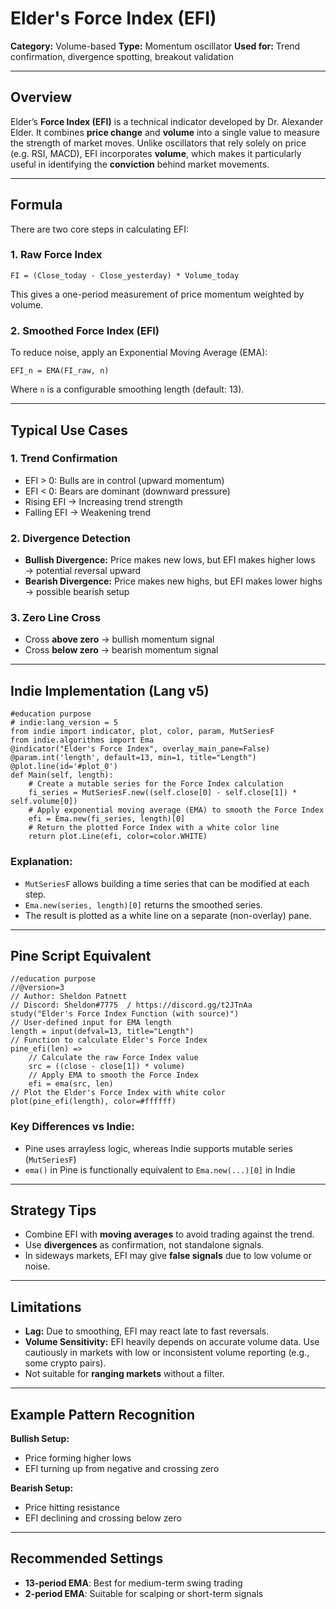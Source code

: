 # Elder's Force Index (EFI)

**Category:** Volume-based
**Type:** Momentum oscillator
**Used for:** Trend confirmation, divergence spotting, breakout validation

***

## Overview

Elder’s **Force Index (EFI)** is a technical indicator developed by Dr. Alexander Elder. It combines **price change** and **volume** into a single value to measure the strength of market moves.
Unlike oscillators that rely solely on price (e.g. RSI, MACD), EFI incorporates **volume**, which makes it particularly useful in identifying the **conviction** behind market movements.

***

## Formula

There are two core steps in calculating EFI:

### 1. **Raw Force Index**

```
FI = (Close_today - Close_yesterday) * Volume_today
```

This gives a one-period measurement of price momentum weighted by volume.

### 2. **Smoothed Force Index (EFI)**

To reduce noise, apply an Exponential Moving Average (EMA):

```
EFI_n = EMA(FI_raw, n)
```

Where `n` is a configurable smoothing length (default: 13).

***

## Typical Use Cases

### 1. **Trend Confirmation**

* EFI > 0: Bulls are in control (upward momentum)
* EFI < 0: Bears are dominant (downward pressure)
* Rising EFI → Increasing trend strength
* Falling EFI → Weakening trend

### 2. **Divergence Detection**

* **Bullish Divergence:** Price makes new lows, but EFI makes higher lows → potential reversal upward
* **Bearish Divergence:** Price makes new highs, but EFI makes lower highs → possible bearish setup

### 3. **Zero Line Cross**

* Cross **above zero** → bullish momentum signal
* Cross **below zero** → bearish momentum signal

***

## Indie Implementation (Lang v5)

```
#education purpose
# indie:lang_version = 5
from indie import indicator, plot, color, param, MutSeriesF
from indie.algorithms import Ema
@indicator("Elder's Force Index", overlay_main_pane=False)
@param.int('length', default=13, min=1, title="Length")
@plot.line(id='#plot_0')
def Main(self, length):
    # Create a mutable series for the Force Index calculation
    fi_series = MutSeriesF.new((self.close[0] - self.close[1]) * self.volume[0])
    # Apply exponential moving average (EMA) to smooth the Force Index
    efi = Ema.new(fi_series, length)[0]
    # Return the plotted Force Index with a white color line
    return plot.Line(efi, color=color.WHITE)
```

### Explanation:

* `MutSeriesF` allows building a time series that can be modified at each step.
* `Ema.new(series, length)[0]` returns the smoothed series.
* The result is plotted as a white line on a separate (non-overlay) pane.

***

## Pine Script Equivalent

```
//education purpose
//@version=3
// Author: Sheldon Patnett
// Discord: Sheldon#7775  / https://discord.gg/t2JTnAa
study("Elder's Force Index Function (with source)")
// User-defined input for EMA length
length = input(defval=13, title="Length")
// Function to calculate Elder's Force Index
pine_efi(len) =>
    // Calculate the raw Force Index value
    src = ((close - close[1]) * volume)
    // Apply EMA to smooth the Force Index
    efi = ema(src, len)
// Plot the Elder's Force Index with white color
plot(pine_efi(length), color=#ffffff)
```

### Key Differences vs Indie:

* Pine uses arrayless logic, whereas Indie supports mutable series (`MutSeriesF`)
* `ema()` in Pine is functionally equivalent to `Ema.new(...)[0]` in Indie

***

## Strategy Tips

* Combine EFI with **moving averages** to avoid trading against the trend.
* Use **divergences** as confirmation, not standalone signals.
* In sideways markets, EFI may give **false signals** due to low volume or noise.

***

## Limitations

* **Lag:** Due to smoothing, EFI may react late to fast reversals.
* **Volume Sensitivity:** EFI heavily depends on accurate volume data. Use cautiously in markets with low or inconsistent volume reporting (e.g., some crypto pairs).
* Not suitable for **ranging markets** without a filter.

***

## Example Pattern Recognition

**Bullish Setup:**

* Price forming higher lows
* EFI turning up from negative and crossing zero

**Bearish Setup:**

* Price hitting resistance
* EFI declining and crossing below zero

***

## Recommended Settings

* **13-period EMA**: Best for medium-term swing trading
* **2-period EMA**: Suitable for scalping or short-term signals

